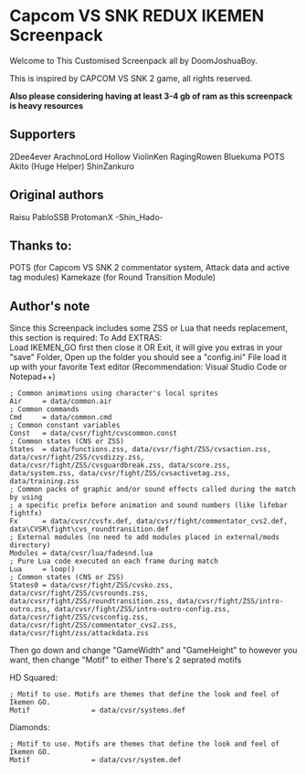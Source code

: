 # Capcom VS SNK REDUX IKEMEN Screenpack

Welcome to This Customised Screenpack all by DoomJoshuaBoy.  

This is inspired by CAPCOM VS SNK 2 game, all rights reserved.

**Also please considering having at least 3-4 gb of ram as this screenpack is heavy resources**

## Supporters

2Dee4ever
ArachnoLord
Hollow
ViolinKen
RagingRowen
Bluekuma
POTS
Akito (Huge Helper)
ShinZankuro

## Original authors

Raisu
PabloSSB
ProtomanX
-Shin_Hado-

## Thanks to:
POTS (for Capcom VS SNK 2 commentator system, Attack data and active tag modules)
Kamekaze (for Round Transition Module)

## Author's note

Since this Screenpack includes some ZSS or Lua that needs replacement, this section is required:
To Add EXTRAS:  
Load IKEMEN_GO first then close it OR Exit, it will give you extras in your "save" Folder,
Open up the folder you should see a "config.ini" File load it up with your favorite Text editor (Recommendation: Visual Studio Code or Notepad++)

```[Common]
; Common animations using character's local sprites
Air     = data/common.air
; Common commands
Cmd     = data/common.cmd
; Common constant variables
Const   = data/cvsr/fight/cvscommon.const
; Common states (CNS or ZSS)
States  = data/functions.zss, data/cvsr/fight/ZSS/cvsaction.zss, data/cvsr/fight/ZSS/cvsdizzy.zss, data/cvsr/fight/ZSS/cvsguardbreak.zss, data/score.zss, data/system.zss, data/cvsr/fight/ZSS/cvsactivetag.zss, data/training.zss
; Common packs of graphic and/or sound effects called during the match by using
; a specific prefix before animation and sound numbers (like lifebar fightfx)
Fx      = data/cvsr/cvsfx.def, data/cvsr/fight/commentator_cvs2.def, data\CVSR\fight\cvs_roundtransition.def
; External modules (no need to add modules placed in external/mods directory)
Modules = data/cvsr/lua/fadesnd.lua
; Pure Lua code executed on each frame during match
Lua     = loop()
; Common states (CNS or ZSS)
States0 = data/cvsr/fight/ZSS/cvsko.zss, data/cvsr/fight/ZSS/cvsrounds.zss, data/cvsr/fight/ZSS/roundtransition.zss, data/cvsr/fight/ZSS/intro-outro.zss, data/cvsr/fight/ZSS/intro-outro-config.zss, data/cvsr/fight/ZSS/cvsconfig.zss, data/cvsr/fight/ZSS/commentator_cvs2.zss, data/cvsr/fight/zss/attackdata.zss
```

Then go down and change "GameWidth" and "GameHeight" to however you want, then
change "Motif" to either
There's 2 seprated motifs

HD
Squared:
```[Config]
; Motif to use. Motifs are themes that define the look and feel of Ikemen GO.
Motif               = data/cvsr/systems.def
```
Diamonds:
```[Config]
; Motif to use. Motifs are themes that define the look and feel of Ikemen GO.
Motif               = data/cvsr/system.def
```